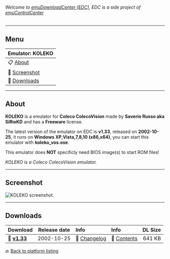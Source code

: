 ###### Welcome to [emuDownloadCenter (EDC)](https://github.com/PhoenixInteractiveNL/emuDownloadCenter/wiki/), EDC is a side project of [emuControlCenter](https://github.com/PhoenixInteractiveNL/emuControlCenter/wiki/)
***
## Menu
| **Emulator: KOLEKO** |
|:---------|
| :clipboard: [About](#about) |
| :sunrise: [Screenshot](#screenshot) |
| :floppy_disk: [Downloads](#downloads) |
***
## About
**KOLEKO** is a emulator for **Coleco ColecoVision** made by **Saverio Russo aka SiRioKD** and has a **Freeware** license.

The latest version of the emulator on EDC is **v1.33**, released on **2002-10-25**, it runs on **Windows XP,Vista,7,8,10 (x86,x64)**, you can start this emulator with **koleko_vos.exe**.

This emulator does **NOT** specificly need BIOS image(s) to start ROM files!

_KOLEKO is a Coleco ColecoVision emulator._
***
## Screenshot
![](https://raw.githubusercontent.com/PhoenixInteractiveNL/emuDownloadCenter/master/hooks/koleko/screen.jpg "KOLEKO screenshot.")
***
## Downloads
| Download | Release date  | Info       | Info       | DL Size    |
|:---------|:-------------:|:-----------|:-----------|-----------:|
| :floppy_disk: [**v1.33**](https://github.com/PhoenixInteractiveNL/edc-repo0002/raw/master/koleko/1.33.7z) | 2002-10-25 | :page_facing_up: [Changelog](https://github.com/PhoenixInteractiveNL/edc-repo0002/blob/master/koleko/1.33_changelog.txt) | :mag_right: [Contents](https://github.com/PhoenixInteractiveNL/edc-repo0002/blob/master/koleko/1.33_contents.txt) | 641 KB |

:back: [Back to platform listing](https://github.com/PhoenixInteractiveNL/emuDownloadCenter/wiki/EDC-Platform-List)
